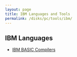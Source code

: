 ```yaml
---
layout: page
title: IBM Languages and Tools
permalink: /disks/pc/tools/ibm/
---
```


IBM Languages
---

* [IBM BASIC Compilers](bascom/)
